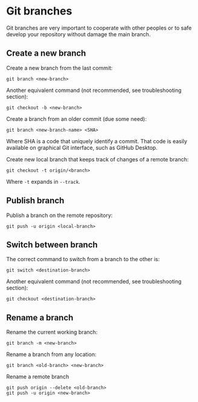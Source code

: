 # Git branches

Git branches are very important to cooperate with other peoples or to safe develop your repository without damage the main branch.

## Create a new branch

Create a new branch from the last commit:

```
git branch <new-branch>
```

Another equivalent command (not recommended, see troubleshooting section):

```
git checkout -b <new-branch>
```

Create a branch from an older commit (due some need):

```
git branch <new-branch-name> <SHA>
```

Where SHA is a code that uniquely identify a commit. That code is easily available on graphical Git interface, such as GitHub Desktop.

Create new local branch that keeps track of changes of a remote branch:

```
git checkout -t origin/<branch>
```

Where `-t` expands in `--track`.

## Publish branch

Publish a branch on the remote repository:

```
git push -u origin <local-branch>
```

## Switch between branch

The correct command to switch from a branch to the other is:

```
git switch <destination-branch>
```

Another equivalent command (not recommended, see troubleshooting section):

```
git checkout <destination-branch>
```

## Rename a branch

Rename the current working branch:

```
git branch -m <new-branch>
```

Rename a branch from any location:

```
git branch <old-branch> <new-branch>
```

Rename a remote branch

```
git push origin --delete <old-branch>
git push -u origin <new-branch>
```